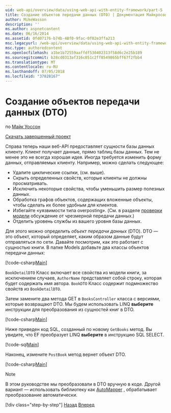 ```yaml
---
uid: web-api/overview/data/using-web-api-with-entity-framework/part-5
title: Создание объектов передачи данных (DTO) | Документация Майкрософт
author: MikeWasson
description: ''
ms.author: aspnetcontent
ms.date: 06/16/2014
ms.assetid: 0fd07176-b74b-48f0-9fac-0f02e3ffa213
msc.legacyurl: /web-api/overview/data/using-web-api-with-entity-framework/part-5
msc.type: authoredcontent
ms.openlocfilehash: a1be1b72559aaffdf530402313f58d6c2e25b189
ms.sourcegitcommit: b28cd0313af316c051c2ff8549865bff67f2fbb4
ms.translationtype: MT
ms.contentlocale: ru-RU
ms.lasthandoff: 07/05/2018
ms.locfileid: "37828167"
---
```

<a name="create-data-transfer-objects-dtos"></a>Создание объектов передачи данных (DTO)
====================
по [Майк Уоссон](https://github.com/MikeWasson)

[Скачать завершенный проект](https://github.com/MikeWasson/BookService)

Справа теперь наши веб-API предоставляет сущности базы данных клиенту. Клиент получает данные, прямо таблиц базы данных. Тем не менее это не всегда хорошая идея. Иногда требуется изменить форму данных, отправляемых клиенту. Например, можно сделать следующее:

- Удалите циклические ссылки, (см. выше).
- Скрыть определенных свойств, которые клиенты не должны просматривать.
- Исключить некоторые свойства, чтобы уменьшить размер полезных данных.
- Обработка графов объектов, содержащих вложенные объекты, чтобы сделать их более удобным для клиентов.
- Избегайте «уязвимости типа overposting». (См. в разделе [проверки модели](../../formats-and-model-binding/model-validation-in-aspnet-web-api.md) обсуждение от чрезмерной передачи данных.)
- Отделить уровень службы из вашего уровня базы данных.

Для этого можно определить *объект передачи данных* (DTO). DTO — это объект, который определяет, каким образом данные будут отправляться по сети. Давайте посмотрим, как это работает с сущностью книги. В папке Models добавьте два классы объектов передачи данных:

[!code-csharp[Main](part-5/samples/sample1.cs)]

`BookDetailDTO` Класс включает все свойства из модели книги, за исключением случаев, `AuthorName` представляет собой строку, которая будет содержать имя автора. `BookDTO` Класс содержит подмножество свойств из `BookDetailDTO`.

Затем замените два метода GET в `BooksController` класса с версиями, которые возвращают DTO. Мы будем использовать LINQ **выберите** инструкции для преобразования из сущностей книг в DTO.

[!code-csharp[Main](part-5/samples/sample2.cs)]

Ниже приведен код SQL, созданный по новому `GetBooks` метод. Вы увидите, что EF преобразует LINQ **выберите** в инструкцию SQL SELECT.

[!code-sql[Main](part-5/samples/sample3.sql)]

Наконец, измените `PostBook` метод вернет объект DTO.

[!code-csharp[Main](part-5/samples/sample4.cs)]

> [!NOTE]
> В этом руководстве мы преобразовали в DTO вручную в коде. Другой вариант — использовать библиотеку как [AutoMapper](http://automapper.org/) , обрабатывает преобразование автоматически.
> 
> [!div class="step-by-step"]
> [Назад](part-4.md)
> [Вперед](part-6.md)
